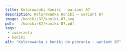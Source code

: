 ```yaml
---
title: Kolorowanki Koniki - wariant 87
description: Kolorowanka Koniki – wariant 87
image: /koniki/87/koniki-87.svg
pdf:   /koniki/87/koniki-87.pdf
tags:
 - zwierzeta
 - koniki
alt: "Kolorowanka z koniki do pobrania - wariant 87"
---
```

